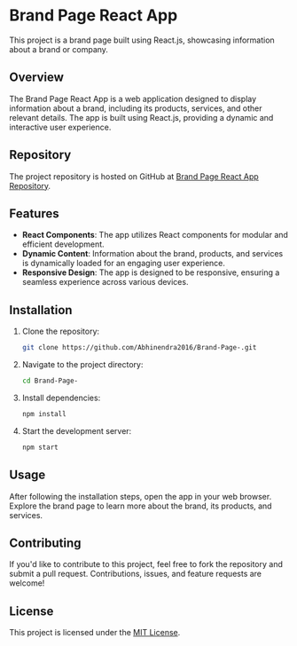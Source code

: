 # Brand Page React App

This project is a brand page built using React.js, showcasing information about a brand or company.

## Overview

The Brand Page React App is a web application designed to display information about a brand, including its products, services, and other relevant details. The app is built using React.js, providing a dynamic and interactive user experience.

## Repository

The project repository is hosted on GitHub at [Brand Page React App Repository](https://github.com/Abhinendra2016/Brand-Page-.git).

## Features

- **React Components**: The app utilizes React components for modular and efficient development.
- **Dynamic Content**: Information about the brand, products, and services is dynamically loaded for an engaging user experience.
- **Responsive Design**: The app is designed to be responsive, ensuring a seamless experience across various devices.

## Installation

1. Clone the repository:

    ```bash
    git clone https://github.com/Abhinendra2016/Brand-Page-.git
    ```

2. Navigate to the project directory:

    ```bash
    cd Brand-Page-
    ```

3. Install dependencies:

    ```bash
    npm install
    ```

4. Start the development server:

    ```bash
    npm start
    ```

## Usage

After following the installation steps, open the app in your web browser. Explore the brand page to learn more about the brand, its products, and services.

## Contributing

If you'd like to contribute to this project, feel free to fork the repository and submit a pull request. Contributions, issues, and feature requests are welcome!

## License

This project is licensed under the [MIT License](LICENSE).


